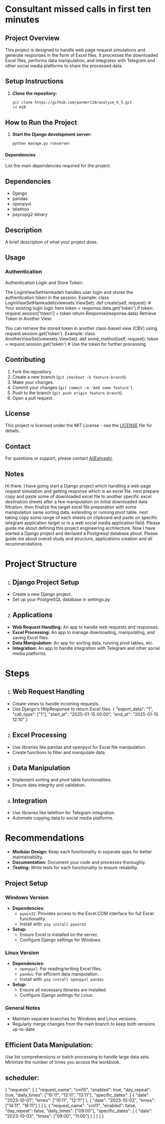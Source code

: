 # Consultant missed calls in first ten minutes

## Project Overview
This project is designed to handle web page request simulations and generate responses in the form of Excel files. It processes the downloaded Excel files, performs data manipulation, and integrates with Telegram and other social media platforms to share the processed data.

## Setup Instructions

1. **Clone the repository:**
   ```sh
   git clone https://github.com/parmer110/analyze_h_5.git
   cd m10

## How to Run the Project

1. **Start the Django development server:**
   ```sh
   python manage.py runserver

#### Dependencies
List the main dependencies required for the project.

## Dependencies

- Django
- pandas
- openpyxl
- telethon
- psycopg2-binary

## Description
A brief description of what your project does.

## Usage
### Authentication
Authentication
Login and Store Token:

The LoginViewSetHamkadeh handles user login and stores the authentication token in the session.
Example:
class LoginViewSetHamkadeh(viewsets.ViewSet):
    def create(self, request):
        # Your existing login logic here
        token = response.data.get('token')
        if token:
            request.session['token'] = token
        return Response(response.data)
Retrieve Token in Another View:

You can retrieve the stored token in another class-based view (CBV) using request.session.get('token').
Example:
class AnotherViewSet(viewsets.ViewSet):
    def some_method(self, request):
        token = request.session.get('token')
        # Use the token for further processing

## Contributing
1. Fork the repository.
2. Create a new branch (`git checkout -b feature-branch`).
3. Make your changes.
4. Commit your changes (`git commit -m 'Add some feature'`).
5. Push to the branch (`git push origin feature-branch`).
6. Open a pull request.

## License
This project is licensed under the MIT License - see the [LICENSE](LICENSE) file for details..

## Contact
For questions or support, please contact [AliEshraghi](mailto:parmer_110@yahoo.com).

## Notes
Hi there.
I have going start a Django project which handling a web page request simulation and getting response which is an excel file.
next prepare copy and paste some of downloaded excel file to another specific excel destination sheets after a few manipulation on initial downloaded data filtration, then finalize the target excel file preparation with some manipulation same sorting data, extending or running pivot table. next taking copy some range of each sheets on clipboard and paste on specific telegram application target or in a web social media application field.
Please guide me about defining this project engineering architecture.
Now I have started a Django project and declared a Postgresql database about.
Please guide me about overall study and structure, applications creation and all recommendations.

# Project Structure
1. ## Django Project Setup
- Create a new Django project.
- Set up your PostgreSQL database in settings.py.

2. ## Applications
- **Web Request Handling:** An app to handle web requests and responses.
- **Excel Processing:** An app to manage downloading, manipulating, and saving Excel files.
- **Data Manipulation:** An app for sorting data, running pivot tables, etc.
- **Integration:** An app to handle integration with Telegram and other social media platforms.

# Steps
1. ## Web Request Handling
- Create views to handle incoming requests.
- Use Django's HttpResponse to return Excel files.
{
  "export_data": "1",
  "call_type": ["1"],
  "start_at": "2025-01-15 00:00",
  "end_at": "2025-01-15 12:10"
}

2. ## Excel Processing
- Use libraries like pandas and openpyxl for Excel file manipulation.
- Create functions to filter and manipulate data.

3. ## Data Manipulation
- Implement sorting and pivot table functionalities.
- Ensure data integrity and validation.

4. ## Integration
- Use libraries like telethon for Telegram integration.
- Automate copying data to social media platforms.

# Recommendations
- **Modular Design:** Keep each functionality in separate apps for better maintainability.
- **Documentation:** Document your code and processes thoroughly.
- **Testing:** Write tests for each functionality to ensure reliability.

## Project Setup

### Windows Version
- **Dependencies:**
  - `pywin32`: Provides access to the Excel COM interface for full Excel functionality.
  - Install with: `pip install pywin32`
- **Setup:**
  - Ensure Excel is installed on the server.
  - Configure Django settings for Windows.

### Linux Version
- **Dependencies:**
  - `openpyxl`: For reading/writing Excel files.
  - `pandas`: For efficient data manipulation.
  - Install with: `pip install openpyxl pandas`
- **Setup:**
  - Ensure all necessary libraries are installed.
  - Configure Django settings for Linux.

### General Notes
- Maintain separate branches for Windows and Linux versions.
- Regularly merge changes from the main branch to keep both versions up-to-date.

## Efficient Data Manipulation:
Use list comprehensions or batch processing to handle large data sets.
Minimize the number of times you access the workbook.

## scheduler:
{
    "requests": [
        {
            "request_name": "cm10",
            "enabled": true,
            "day_repeat": true,
            "daily_times": ["10:11", "12:11", "13:11"],
            "specific_dates": [
                {
                    "date": "2023-10-01",
                    "times": ["10:11", "12:11"]
                },
                {
                    "date": "2023-10-02",
                    "times": ["14:11", "16:11"]
                }
            ]
        },
        {
            "request_name": "cm11",
            "enabled": false,
            "day_repeat": false,
            "daily_times": ["09:00"],
            "specific_dates": [
                {
                    "date": "2023-10-03",
                    "times": ["09:00", "11:00"]
                }
            ]
        }
    ]
}